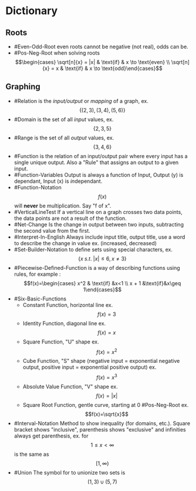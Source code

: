 # Dictionary
## Roots
* #Even-Odd-Root even roots cannot be negative (not real), odds can be.
* #Pos-Neg-Root when solving roots $$\begin{cases} \sqrt[n]{x} = |x| & \text{if} & x \to \text{even} \\ \sqrt[n]{x} = x & \text{if} & x \to \text{odd}\end{cases}$$  
## Graphing
* #Relation is the *input/output* or *mapping* of a graph, ex. $$\{(2,3), (3, 4), (5,6)\}$$  
* #Domain is the set of all *input* values, ex. $$\{2, 3, 5\}$$  
* #Range is the set of all *output* values, ex. $$\{3, 4, 6\}$$  
* #Function is the relation of an input/output pair where every input has a single unique output. Also a "Rule" that assigns an output to a given input.
* #Function-Variables Output is always a function of Input, Output (y) is dependant, Input (x) is *in*dependant.
* #Function-Notation $$f(x)$$ will **never** be multiplication. Say "f of x".
* #VerticalLineTest If a vertical line on a graph crosses two data points, the data points are not a result of the function.
* #Net-Change Is the change in output between two inputs, subtracting the second value from the first.
* #Interpret-In-English Always include input title, output title, use a word to describe the change in value ex. (increased, decreased)
* #Set-Builder-Notation to define sets using special characters, ex. $$\{x\;s.t.\;|x| \leq 6,x\neq3\}$$  
* #Piecewise-Defined-Function is a way of describing functions using rules, for example : $$f(x)=\begin{cases} x^2 & \text{if} &x<1 \\ x + 1 &\text{if}&x\geq 1\end{cases}$$
* #Six-Basic-Functions
    * Constant Function, horizontal line ex. $$f(x) = 3$$  
    * Identity Function, diagonal line ex. $$f(x)=x$$  
    * Square Function, "U" shape ex. $$f(x)=x^2$$  
    * Cube Function, "S" shape (negative input = exponential negative output, positive input = exponential positive output) ex. $$f(x)=x^3$$  
    * Absolute Value Function, "V" shape ex. $$f(x)=|x|$$  
    * Square Root Function, gentle curve, starting at 0 #Pos-Neg-Root ex. $$f(x)=\sqrt{x}$$  
* #Interval-Notation Method to show inequality (for domains, etc.). Square bracket shows "inclusive", parenthesis shows "exclusive" and infinities always get parenthesis, ex. for $$1\leq x\lt \infty$$ is the same as $$[1, \infty)$$  
* #Union The symbol for to unionize two sets is $$(1,3)\cup(5,7)$$  

